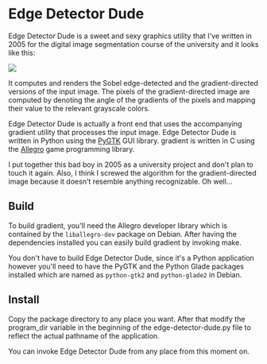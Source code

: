 Edge Detector Dude
==================

Edge Detector Dude is a sweet and sexy graphics utility that I've written in 2005 for the digital image segmentation course of the university and it looks like this:

![](https://raw.github.com/mondalaci/edge-detector-dude/master/screenshot.png)

It computes and renders the Sobel edge-detected and the gradient-directed versions of the input image.  The pixels of the gradient-directed image are computed by denoting the angle of the gradients of the pixels and mapping their value to the relevant grayscale colors.

Edge Detector Dude is actually a front end that uses the accompanying gradient utility that processes the input image.  Edge Detector Dude is written in Python using the [PyGTK](http://pygtk.org/) GUI library.  gradient is written in C using the [Allegro](http://alleg.sourceforge.net/) game programming library.

I put together this bad boy in 2005 as a university project and don't plan to touch it again.  Also, I think I screwed the algorithm for the gradient-directed image because it doesn't resemble anything recognizable.  Oh well...

Build
-----

To build gradient, you'll need the Allegro developer library which is contained by the `liballegro-dev` package on Debian.  After having the dependencies installed you can easily build gradient by invoking make.

You don't have to build Edge Detector Dude, since it's a Python application however you'll need to have the PyGTK and the Python Glade packages installed which are named as `python-gtk2` and `python-glade2` in Debian.

Install
-------

Copy the package directory to any place you want.  After that modify the program_dir variable in the beginning of the edge-detector-dude.py file to reflect the actual pathname of the application.

You can invoke Edge Detector Dude from any place from this moment on.
